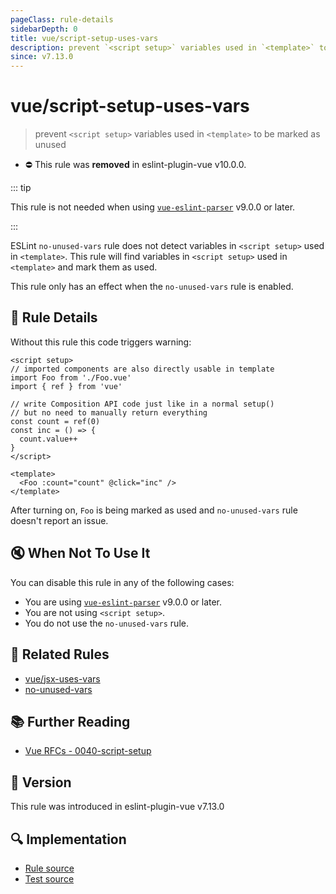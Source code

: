 ```yaml
---
pageClass: rule-details
sidebarDepth: 0
title: vue/script-setup-uses-vars
description: prevent `<script setup>` variables used in `<template>` to be marked as unused
since: v7.13.0
---
```


# vue/script-setup-uses-vars

> prevent `<script setup>` variables used in `<template>` to be marked as unused

- :no_entry: This rule was **removed** in eslint-plugin-vue v10.0.0.

::: tip

This rule is not needed when using [`vue-eslint-parser`](https://github.com/vuejs/vue-eslint-parser) v9.0.0 or later.

:::

ESLint `no-unused-vars` rule does not detect variables in `<script setup>` used in `<template>`.
This rule will find variables in `<script setup>` used in `<template>` and mark them as used.

This rule only has an effect when the `no-unused-vars` rule is enabled.

## :book: Rule Details

Without this rule this code triggers warning:

<eslint-code-block :rules="{'vue/script-setup-uses-vars': ['error'], 'no-unused-vars': ['error']}">

```vue
<script setup>
// imported components are also directly usable in template
import Foo from './Foo.vue'
import { ref } from 'vue'

// write Composition API code just like in a normal setup()
// but no need to manually return everything
const count = ref(0)
const inc = () => {
  count.value++
}
</script>

<template>
  <Foo :count="count" @click="inc" />
</template>
```

</eslint-code-block>

After turning on, `Foo` is being marked as used and `no-unused-vars` rule doesn't report an issue.

## :mute: When Not To Use It

You can disable this rule in any of the following cases:

- You are using [`vue-eslint-parser`](https://github.com/vuejs/vue-eslint-parser) v9.0.0 or later.
- You are not using `<script setup>`.
- You do not use the `no-unused-vars` rule.

## :couple: Related Rules

- [vue/jsx-uses-vars](./jsx-uses-vars.md)
- [no-unused-vars](https://eslint.org/docs/rules/no-unused-vars)

## :books: Further Reading

- [Vue RFCs - 0040-script-setup](https://github.com/vuejs/rfcs/blob/master/active-rfcs/0040-script-setup.md)

## :rocket: Version

This rule was introduced in eslint-plugin-vue v7.13.0

## :mag: Implementation

- [Rule source](https://github.com/vuejs/eslint-plugin-vue/blob/master/lib/rules/script-setup-uses-vars.js)
- [Test source](https://github.com/vuejs/eslint-plugin-vue/blob/master/tests/lib/rules/script-setup-uses-vars.js)
